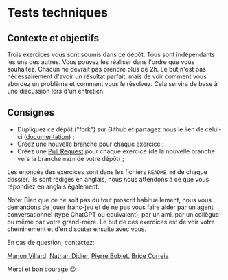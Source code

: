 # Tests techniques

## Contexte et objectifs

Trois exercices vous sont soumis dans ce dépôt. Tous sont indépendants les uns des autres. Vous pouvez les réaliser dans l'ordre que vous souhaitez.
Chacun ne devrait pas prendre plus de 2h. Le but n'est pas nécessairement d'avoir un résultat parfait, mais de voir comment vous abordez un problème et comment vous le résolvez. Cela servira de base à une discussion lors d'un entretien.

## Consignes

- Dupliquez ce dépôt ("fork") sur Github et partagez nous le lien de celui-ci ([documentation](https://docs.github.com/fr/get-started/quickstart/fork-a-repo)) ;
- Créez une nouvelle branche pour chaque exercice ;
- Créez une [Pull Request](https://docs.github.com/en/pull-requests/collaborating-with-pull-requests/proposing-changes-to-your-work-with-pull-requests/creating-a-pull-request) pour chaque exercice (de la nouvelle branche vers la branche `main` de votre dépôt) ;

Les enoncés des exercices sont dans les fichiers `README.md` de chaque dossier. Ils sont rédigés en anglais, nous nous attendons à ce que vous répondiez en anglais également.

Note: Bien que ce ne soit pas du tout proscrit habituellement, nous vous demandons de jouer franc-jeu et de ne pas vous faire aider par un agent conversationnel (type ChatGPT ou equivalent), par un ami, par un collègue ou même par votre grand-mère. Le but de ces exercices est de voir votre cheminement et d'en discuter ensuite avec vous.

En cas de question, contactez:

[Manon Villard](mailto:manon.villard@knplabs.com),
[Nathan Didier](mailto:nathan.didier@knplabs.com),
[Pierre Bobiet](mailto:pierre.bobiet@knplabs.com),
[Brice Correia](mailto:brice.correia@knplabs.com)

Merci et bon courage 😉
